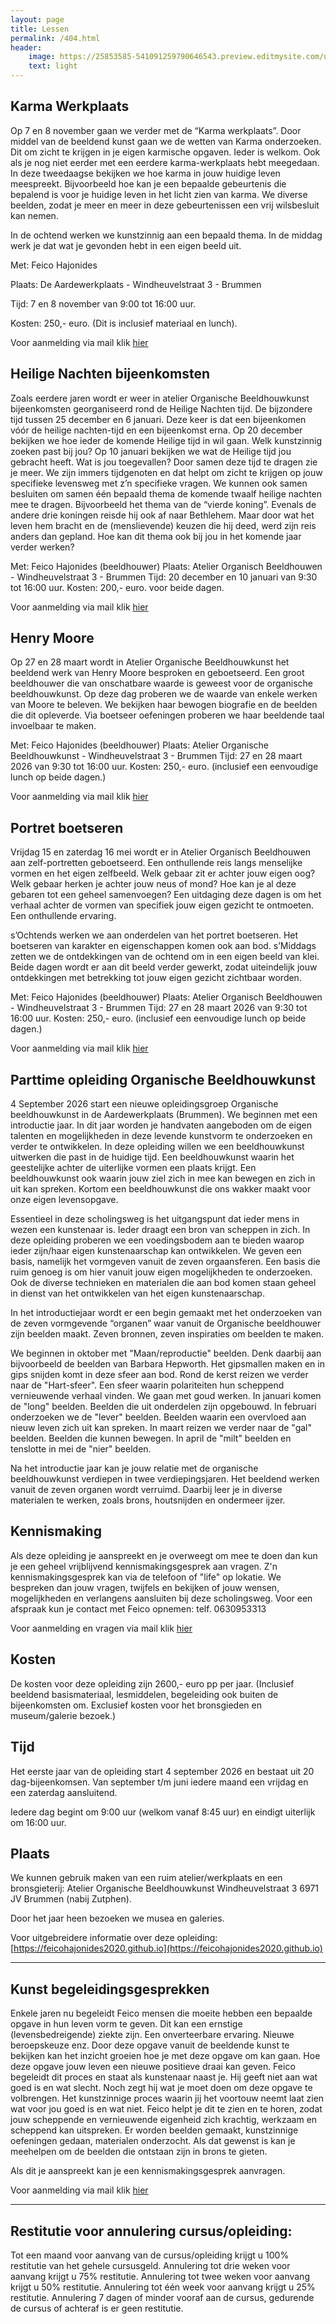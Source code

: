 ```yaml
---
layout: page
title: Lessen
permalink: /404.html
header:
    image: https://25853585-541091259790646543.preview.editmysite.com/uploads/2/5/8/5/25853585/lessen-4-kopie_orig.jpg
    text: light
---
```



## Karma Werkplaats

Op 7 en 8 november gaan we verder met de “Karma werkplaats”. Door middel van de beeldend kunst gaan we de wetten van Karma onderzoeken. Dit om zicht te krijgen in je eigen karmische opgaven. Ieder is welkom. Ook als je nog niet eerder met een eerdere karma-werkplaats hebt meegedaan.
In deze tweedaagse bekijken we hoe karma in jouw huidige leven meespreekt. Bijvoorbeeld hoe kan je een bepaalde gebeurtenis die bepalend is voor je huidige leven in het licht zien van karma. We diverse beelden, zodat je meer en meer in deze gebeurtenissen een vrij wilsbesluit kan nemen.

In de ochtend werken we kunstzinnig aan een bepaald thema. In de middag werk je dat wat je gevonden hebt in een eigen beeld uit.

Met: Feico Hajonides

Plaats: De Aardewerkplaats - Windheuvelstraat 3 - Brummen

Tijd: 7 en 8 november van 9:00 tot 16:00 uur.

Kosten: 250,- euro. (Dit is inclusief materiaal en lunch).

Voor aanmelding via mail klik [hier](contact.md)


## Heilige Nachten bijeenkomsten

Zoals eerdere jaren wordt er weer in atelier Organische Beeldhouwkunst bijeenkomsten georganiseerd rond de Heilige Nachten tijd. De bijzondere tijd tussen 25 december en 6 januari. Deze keer is dat een bijeenkomen vóór de heilige nachten-tijd en een bijeenkomst erna.
Op 20 december bekijken we hoe ieder de komende Heilige tijd in wil gaan. Welk kunstzinnig zoeken past bij jou?
Op 10 januari bekijken we wat de Heilige tijd jou gebracht heeft. Wat is jou toegevallen?
Door samen deze tijd te dragen zie je meer. We zijn immers tijdgenoten en dat helpt om zicht te krijgen op jouw specifieke levensweg met z’n specifieke vragen.
We kunnen ook samen besluiten om samen één bepaald thema de komende twaalf heilige nachten mee te dragen. Bijvoorbeeld het thema van de “vierde koning”. Evenals de andere drie koningen reisde hij ook af naar Bethlehem. Maar door wat het leven hem bracht en de (menslievende) keuzen die hij deed, werd zijn reis anders dan gepland. Hoe kan dit thema ook bij jou in het komende jaar verder werken?

Met: Feico Hajonides (beeldhouwer)
Plaats: Atelier Organisch Beeldhouwen - Windheuvelstraat 3 - Brummen
Tijd: 20 december en 10 januari van 9:30 tot 16:00 uur.
Kosten: 200,- euro. voor beide dagen.

Voor aanmelding via mail klik [hier](contact.md)


## Henry Moore

Op 27 en 28 maart wordt in Atelier Organische Beeldhouwkunst het beeldend werk van Henry Moore besproken en geboetseerd. Een groot beeldhouwer die van onschatbare waarde is geweest voor de organische beeldhouwkunst. Op deze dag proberen we de waarde van enkele werken van Moore te beleven. We bekijken haar bewogen biografie en de beelden die dit opleverde. Via boetseer oefeningen proberen we haar beeldende taal invoelbaar te maken.

Met: Feico Hajonides (beeldhouwer)
Plaats: Atelier Organische Beeldhouwkunst - Windheuvelstraat 3 - Brummen
Tijd: 27 en 28 maart 2026 van 9:30 tot 16:00 uur.
Kosten: 250,- euro. (inclusief een eenvoudige lunch op beide dagen.)

Voor aanmelding via mail klik [hier](contact.md)


## Portret boetseren

Vrijdag  15  en zaterdag  16 mei wordt er in Atelier Organisch Beeldhouwen aan zelf-portretten geboetseerd. Een onthullende reis langs menselijke vormen en het eigen zelfbeeld. Welk gebaar zit er achter jouw eigen oog? Welk gebaar herken je achter jouw neus of mond? Hoe kan je al deze gebaren tot een geheel samenvoegen?
Een uitdaging deze dagen is om het verhaal achter de vormen van specifiek jouw eigen gezicht te ontmoeten. Een onthullende ervaring.

s’Ochtends werken we aan onderdelen van het portret boetseren. Het boetseren van karakter en eigenschappen komen ook aan bod.
s’Middags zetten we de ontdekkingen van de ochtend om in een eigen beeld van klei. Beide dagen wordt er aan dit beeld verder gewerkt, zodat uiteindelijk jouw ontdekkingen met betrekking tot jouw eigen gezicht zichtbaar worden.

Met: Feico Hajonides (beeldhouwer)
Plaats: Atelier Organisch Beeldhouwen - Windheuvelstraat 3 - Brummen
Tijd: 27 en 28 maart 2026 van 9:30 tot 16:00 uur.
Kosten: 250,- euro. (inclusief een eenvoudige lunch op beide dagen.)

Voor aanmelding via mail klik [hier](contact.md)


## Parttime opleiding Organische Beeldhouwkunst

4 September 2026 start een nieuwe opleidingsgroep Organische beeldhouwkunst in de Aardewerkplaats (Brummen). We beginnen met een introductie jaar. In dit jaar worden je handvaten aangeboden om de eigen talenten en mogelijkheden in deze levende kunstvorm te onderzoeken en verder te ontwikkelen. In deze opleiding willen we een beeldhouwkunst uitwerken die past in de huidige tijd. Een beeldhouwkunst waarin het geestelijke achter de uiterlijke vormen een plaats krijgt. Een beeldhouwkunst ook waarin jouw ziel zich in mee kan bewegen en zich in uit kan spreken. Kortom een beeldhouwkunst die ons wakker maakt voor onze eigen levensopgave.

Essentieel in deze scholingsweg is het uitgangspunt dat ieder mens in wezen een kunstenaar is. Ieder draagt een bron van scheppen in zich. In deze opleiding proberen we een voedingsbodem aan te bieden waarop ieder zijn/haar eigen kunstenaarschap kan ontwikkelen. We geven een basis, namelijk het vormgeven vanuit de zeven orgaansferen. Een basis die ruim genoeg is om hier vanuit jouw eigen mogelijkheden te onderzoeken. Ook de diverse technieken en materialen die aan bod komen staan geheel in dienst van het ontwikkelen van het eigen kunstenaarschap.

In het introductiejaar wordt er een begin gemaakt met het onderzoeken van de zeven vormgevende “organen” waar vanuit de Organische beeldhouwer zijn beelden maakt. Zeven bronnen, zeven inspiraties om beelden te maken.

We beginnen in oktober met "Maan/reproductie" beelden. Denk daarbij aan bijvoorbeeld de beelden van Barbara Hepworth.
Het gipsmallen maken en in gips snijden komt in deze sfeer aan bod.
Rond de kerst reizen we verder naar de "Hart-sfeer".
Een sfeer waarin polariteiten hun scheppend vernieuwende verhaal vinden. We gaan met goud werken.
In januari komen de "long" beelden. Beelden die uit onderdelen zijn opgebouwd.
In februari onderzoeken we de "lever" beelden. Beelden waarin een overvloed aan nieuw leven zich uit kan spreken.
In maart reizen we verder naar de "gal" beelden. Beelden die kunnen bewegen.
In april de "milt" beelden en tenslotte in mei de "nier" beelden.

Na het introductie jaar kan je jouw relatie met de organische beeldhouwkunst verdiepen in twee verdiepingsjaren. Het beeldend werken vanuit de zeven organen wordt verruimd. Daarbij leer je in diverse materialen te werken, zoals brons, houtsnijden en ondermeer ijzer.


## Kennismaking

Als deze opleiding je aanspreekt en je overweegt om mee te doen dan kun je een geheel vrijblijvend kennismakingsgesprek aan vragen. Z'n kennismakingsgesprek kan via de telefoon of "life" op lokatie.  We bespreken dan jouw vragen, twijfels en bekijken of jouw wensen, mogelijkheden en verlangens aansluiten bij deze scholingsweg.
Voor een afspraak kun je contact met Feico opnemen: telf. 0630953313

Voor aanmelding en vragen via mail klik [hier](contact.md)


## Kosten

De kosten voor deze opleiding zijn 2600,- euro pp per jaar. (Inclusief beeldend basismateriaal, lesmiddelen, begeleiding ook buiten de bijeenkomsten om. Exclusief kosten voor het bronsgieden en museum/galerie bezoek.)


## Tijd

Het eerste jaar van de opleiding start 4 september 2026 en bestaat uit 20 dag-bijeenkomsen. Van september t/m juni iedere maand een vrijdag en een zaterdag aansluitend.

Iedere dag begint om 9:00 uur (welkom vanaf 8:45 uur) en eindigt uiterlijk om 16:00 uur.

## Plaats

We kunnen gebruik maken van een ruim atelier/werkplaats  en een bronsgieterij:
Atelier Organische Beeldhouwkunst
Windheuvelstraat 3
6971 JV Brummen (nabij Zutphen).

Door het jaar heen bezoeken we musea en galeries.


Voor uitgebreidere informatie over deze opleiding: [https://feicohajonides2020.github.io](https://feicohajonides2020.github.io)


----------

## Kunst begeleidingsgesprekken

Enkele jaren nu begeleidt Feico mensen die moeite hebben een bepaalde opgave in hun leven vorm te geven. Dit kan een ernstige (levensbedreigende) ziekte zijn. Een onverteerbare ervaring. Nieuwe beroepskeuze enz.
Door deze opgave vanuit de beeldende kunst te bekijken kan het inzicht groeien hoe je met deze opgave om kan gaan. Hoe deze opgave jouw leven een nieuwe positieve draai kan geven.
Feico begeleidt dit proces en staat als kunstenaar naast je. Hij geeft niet aan wat goed is en wat slecht. Noch zegt hij wat je moet doen om deze opgave te volbrengen. Het kunstzinnige proces waarin jij het voortouw neemt laat zien wat voor jou goed is en wat niet. Feico helpt je dit te zien en te horen, zodat jouw scheppende en vernieuwende eigenheid zich krachtig, werkzaam en scheppend kan uitspreken.
Er worden beelden gemaakt, kunstzinnige oefeningen gedaan, materialen onderzocht. Als dat gewenst is kan je meehelpen om de beelden die ontstaan zijn in brons te gieten.

Als dit je aanspreekt kan je een kennismakingsgesprek aanvragen.

Voor aanmelding via mail klik [hier](contact.md)

_________

## Restitutie voor annulering cursus/opleiding:

Tot een maand voor aanvang van de cursus/opleiding krijgt u 100% restitutie van het gehele cursusgeld.
Annulering tot drie weken voor aanvang krijgt u 75% restitutie.
Annulering tot twee weken voor aanvang krijgt u 50% restitutie.
Annulering tot één week voor aanvang krijgt u 25% restitutie.
Annulering 7 dagen of minder vooraf aan de cursus, gedurende de cursus of achteraf is er geen restitutie.

